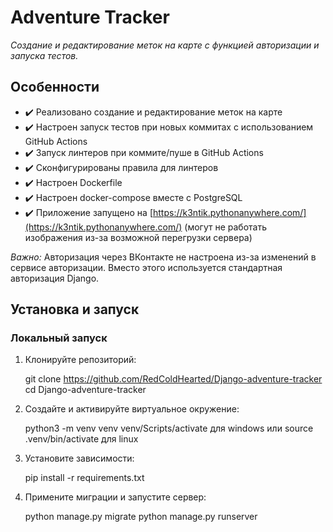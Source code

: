 # Adventure Tracker

*Создание и редактирование меток на карте с функцией авторизации и запуска тестов.*

## Особенности

- ✔️ Реализовано создание и редактирование меток на карте
- ✔️ Настроен запуск тестов при новых коммитах с использованием GitHub Actions
- ✔️ Запуск линтеров при коммите/пуше в GitHub Actions
- ✔️ Сконфигурированы правила для линтеров
- ✔️ Настроен Dockerfile
- ✔️ Настроен docker-compose вместе с PostgreSQL
- ✔️ Приложение запущено на [https://k3ntik.pythonanywhere.com/](https://k3ntik.pythonanywhere.com/) (могут не работать изображения из-за возможной перегрузки сервера)

*Важно:* Авторизация через ВКонтакте не настроена из-за изменений в сервисе авторизации. Вместо этого используется стандартная авторизация Django.

## Установка и запуск

### Локальный запуск

1. Клонируйте репозиторий:

    git clone https://github.com/RedColdHearted/Django-adventure-tracker
    <br>
    cd Django-adventure-tracker
    

3. Создайте и активируйте виртуальное окружение:

    
    python3 -m venv venv
    venv/Scripts/activate для windows
    или source .venv/bin/activate для linux


4. Установите зависимости:

    
    pip install -r requirements.txt
    

5. Примените миграции и запустите сервер:
    

    python manage.py migrate
    python manage.py runserver
